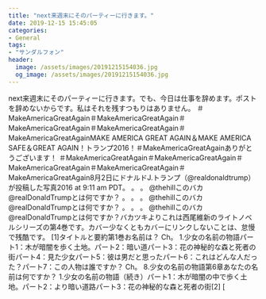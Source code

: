 ```yaml
---
title: "next来週末にそのパーティーに行きます。"
date: 2019-12-15 15:45:05
categories:
- General
tags:
- "サンダルフォン"
header:
  image: /assets/images/20191215154036.jpg
  og_image: /assets/images/20191215154036.jpg
---
```


next来週末にそのパーティーに行きます。でも、今日は仕事を辞めます。ポストを辞めないからです。私はそれを残すつもりはありません。 ‪＃MakeAmericaGreatAgain‬‪＃MakeAmericaGreatAgain‬‪＃MakeAmericaGreatAgain‬‪＃MakeAmericaGreatAgain‬＃MakeAmericaGreatAgain‬MAKE AMERICA GREAT AGAIN＆MAKE AMERICA SAFE＆GREAT AGAIN！トランプ2016！‪＃MakeAmericaGreatAgain‬ありがとうございます！ ‪＃MakeAmericaGreatAgain‬‪＃MakeAmericaGreatAgain‬‪＃MakeAmericaGreatAgain‬‪＃MakeAmericaGreatAgain‬‪＃MakeAmericaGreatAgain‬8月2日にドナルドJ.トランプ（@realdonaldtrump）が投稿した写真2016 at 9:11 am PDT。 。 。 @thehillこのバカ@realDonaldTrumpとは何ですか？ 。 。 。 @thehillこのバカ@realDonaldTrumpとは何ですか？ 。 。 。 @thehillこのバカ@realDonaldTrumpとは何ですか？バカツキよりこれは西尾維新のライトノベルシリーズの第4巻です。カバー少なくともカバーにリンクしないことは、怠慢で残酷です。 [1]タイトルと要約第1巻お名前は？ Ch。 1.少女の名前の物語パート1：木が暗闇を歩く土地。パート2：暗い道パート3：花の神秘的な森と死者の街パート4：見た少女パート5：彼は男だと思ったパート6：これはどんな人だった？パート7：この人物は誰ですか？ Ch。 8.少女の名前の物語第6章あなたの名前は何ですか？ 1.少女の名前の物語（続き）パート1：木が暗闇の中で歩く土地。パート2：より暗い道路パート3：花の神秘的な森と死者の街[2] [

